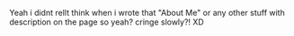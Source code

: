 Yeah i didnt rellt think when i wrote that "About Me" or any other stuff with description on the page so yeah? cringe slowly?! XD
